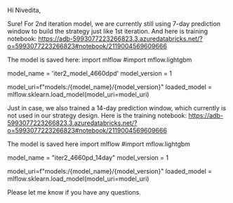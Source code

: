 Hi Nivedita,

Sure! For 2nd iteration model, we are currently still using 7-day prediction window to build the strategy just like 1st iteration. And here is training notebook:
https://adb-5993077223266823.3.azuredatabricks.net/?o=5993077223266823#notebook/2119004569609666

The model is saved here:
import mlflow
#import mflow.lightgbm

model_name =  'iter2_model_4660dpd'
model_version = 1

model_uri=f"models:/{model_name}/{model_version}"
loaded_model = mlflow.sklearn.load_model(model_uri=model_uri)


Just in case, we also trained a 14-day prediction window, which currently is not used in our strategy design. Here is the training notebook:
https://adb-5993077223266823.3.azuredatabricks.net/?o=5993077223266823#notebook/2119004569609666

The model is saved here
import mlflow
#import mflow.lightgbm

model_name =  "iter2_4660pd_14day"
model_version = 1

model_uri=f"models:/{model_name}/{model_version}"
loaded_model = mlflow.sklearn.load_model(model_uri=model_uri)

Please let me know if you have any questions.

